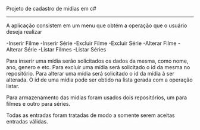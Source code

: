 Projeto de cadastro de midias em c#

-------------------------------------------------------------------------------------------

A aplicação consistem em um menu que obtém a operação que o usuário deseja realizar

-Inserir Filme
-Inserir Série
-Excluir Filme
-Excluir Série
-Alterar Filme
-Alterar Série
-Listar Filmes
-Listar Séries 

Para inserir uma mídia serão solicitados os dados da mesma, como nome, ano, genero e etc.
Para excluir uma mídia será solicitado o id da mesma no repositório.
Para alterar uma mídia será solicitado o id da mídia à ser alterada.
O id de uma mídia pode ser obtido na lista gerada com a operação listar.

Para armazenamento das mídias foram usados dois repositórios, um para filmes e outro para séries.

Todas as entradas foram tratadas de modo a somente serem aceitas entradas válidas.